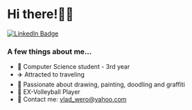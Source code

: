 # Hi there!👋🏻
<div>
  <a href="your-linkedin-URL">
    <img src="https://img.shields.io/badge/LinkedIn-blue?style=for-the-badge&logo=linkedin&logoColor=white" alt="LinkedIn Badge"/>
  </a>
</div>

### A few things about me...
- 🏫 Computer Science student - 3rd year
- ✈️ Attracted to traveling
- 🎨 Passionate about drawing, painting, doodling and graffiti
- 🏐 EX-Volleyball Player
- 📧 Contact me: vlad_wero@yahoo.com
